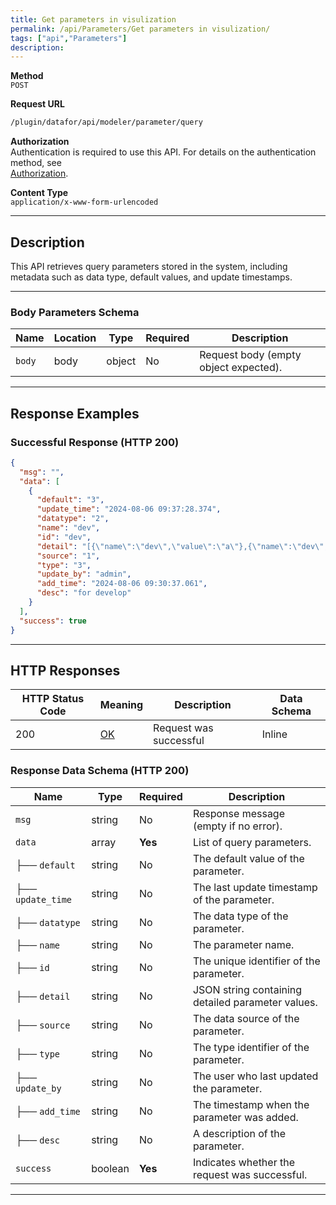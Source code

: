 ```yaml
---
title: Get parameters in visulization
permalink: /api/Parameters/Get parameters in visulization/
tags: ["api","Parameters"]
description: 
---
```


**Method**  
`POST`

**Request URL**
```html
/plugin/datafor/api/modeler/parameter/query
```

**Authorization**  
Authentication is required to use this API. For details on the authentication method, see  
[Authorization](/api/index/#_5-authentication-security).

**Content Type**  
`application/x-www-form-urlencoded`

---

## **Description**
This API retrieves query parameters stored in the system, including metadata such as data type, default values, and update timestamps.

---

### **Body Parameters Schema**
| Name  | Location | Type   | Required | Description |
|-------|----------|--------|----------|-------------|
| `body` | body    | object | No       | Request body (empty object expected). |

---

## **Response Examples**

### **Successful Response (HTTP 200)**
```json
{
  "msg": "",
  "data": [
    {
      "default": "3",
      "update_time": "2024-08-06 09:37:28.374",
      "datatype": "2",
      "name": "dev",
      "id": "dev",
      "detail": "[{\"name\":\"dev\",\"value\":\"a\"},{\"name\":\"dev\",\"value\":\"b\"}]",
      "source": "1",
      "type": "3",
      "update_by": "admin",
      "add_time": "2024-08-06 09:30:37.061",
      "desc": "for develop"
    }
  ],
  "success": true
}
```

---

## **HTTP Responses**

| HTTP Status Code | Meaning                                                              | Description | Data Schema |
|------------------|----------------------------------------------------------------------|-------------|-------------|
| 200              | [OK](https://tools.ietf.org/html/rfc7231#section-6.3.1)              | Request was successful | Inline |

### **Response Data Schema (HTTP 200)**

| Name         | Type      | Required | Description |
|-------------|----------|----------|-------------|
| `msg`       | string   | No       | Response message (empty if no error). |
| `data`      | array    | **Yes**  | List of query parameters. |
| ├── `default`    | string  | No       | The default value of the parameter. |
| ├── `update_time` | string  | No       | The last update timestamp of the parameter. |
| ├── `datatype`    | string  | No       | The data type of the parameter. |
| ├── `name`        | string  | No       | The parameter name. |
| ├── `id`          | string  | No       | The unique identifier of the parameter. |
| ├── `detail`      | string  | No       | JSON string containing detailed parameter values. |
| ├── `source`      | string  | No       | The data source of the parameter. |
| ├── `type`        | string  | No       | The type identifier of the parameter. |
| ├── `update_by`   | string  | No       | The user who last updated the parameter. |
| ├── `add_time`    | string  | No       | The timestamp when the parameter was added. |
| ├── `desc`        | string  | No       | A description of the parameter. |
| `success`    | boolean  | **Yes**  | Indicates whether the request was successful. |

---
